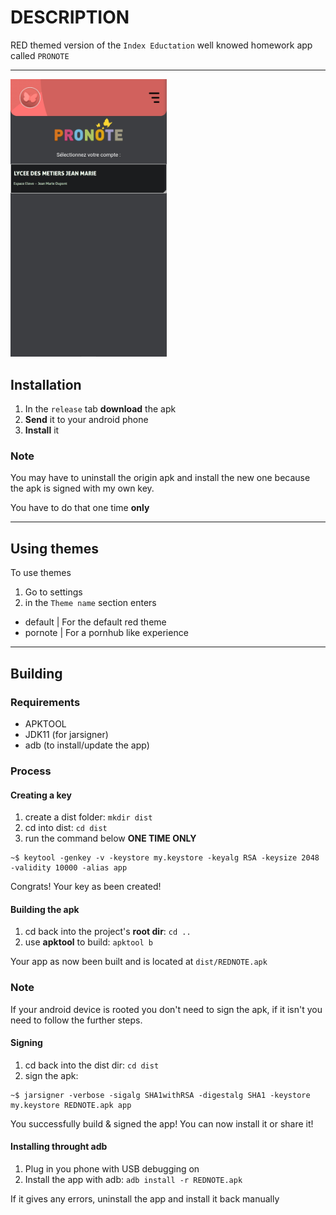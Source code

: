 # DESCRIPTION
RED themed version of the `Index Eductation` well knowed homework app called `PRONOTE`  

---
<img src="front.png" width="250"></img>

## Installation
1) In the `release` tab **download** the apk
2) **Send** it to your android phone
3) **Install** it
### Note
You may have to uninstall the origin apk and install the new one because the apk is signed with my own key.

You have to do that one time **only**

---

## Using themes
To use themes
1) Go to settings
2) in the `Theme name` section enters
 - default | For the default red theme
 - pornote | For a pornhub like experience

---

## Building
### Requirements
- APKTOOL
- JDK11 (for jarsigner)
- adb (to install/update the app)

### Process
#### Creating a key
1) create a dist folder: `mkdir dist`
2) cd into dist: `cd dist`
3) run the command below **ONE TIME ONLY**
```
~$ keytool -genkey -v -keystore my.keystore -keyalg RSA -keysize 2048 -validity 10000 -alias app
```
Congrats! Your key as been created!

#### Building the apk
1) cd back into the project's **root dir**: `cd ..`
2) use **apktool** to build: `apktool b`

Your app as now been built and is located at `dist/REDNOTE.apk`

### Note
If your android device is rooted you don't need to sign the apk, if it isn't you need to follow the further steps.

#### Signing
1) cd back into the dist dir: `cd dist`
2) sign the apk: 
```
~$ jarsigner -verbose -sigalg SHA1withRSA -digestalg SHA1 -keystore my.keystore REDNOTE.apk app
```

You successfully build & signed the app! You can now install it or share it!

#### Installing throught adb
1) Plug in you phone with USB debugging on
2) Install the app with adb: `adb install -r REDNOTE.apk`

If it gives any errors, uninstall the app and install it back manually
